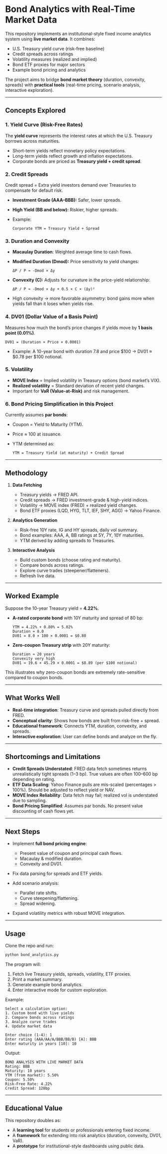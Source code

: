
# Bond Analytics with Real-Time Market Data

This repository implements an institutional-style fixed income analytics system using **live market data**. It combines:

* U.S. Treasury yield curve (risk-free baseline)
* Credit spreads across ratings
* Volatility measures (realized and implied)
* Bond ETF proxies for major sectors
* Example bond pricing and analytics

The project aims to bridge **bond market theory** (duration, convexity, spreads) with **practical tools** (real-time pricing, scenario analysis, interactive exploration).

---

## Concepts Explored

### 1. Yield Curve (Risk-Free Rates)

The **yield curve** represents the interest rates at which the U.S. Treasury borrows across maturities.

* Short-term yields reflect monetary policy expectations.
* Long-term yields reflect growth and inflation expectations.
* Corporate bonds are priced as **Treasury yield + credit spread**.

### 2. Credit Spreads

Credit spread = Extra yield investors demand over Treasuries to compensate for default risk.

* **Investment Grade (AAA–BBB):** Safer, lower spreads.
* **High Yield (BB and below):** Riskier, higher spreads.
* Example:

  ```
  Corporate YTM = Treasury Yield + Spread
  ```

### 3. Duration and Convexity

* **Macaulay Duration**: Weighted average time to cash flows.
* **Modified Duration (Dmod):** Price sensitivity to yield changes:

  ```
  ΔP / P ≈ -Dmod × Δy
  ```
* **Convexity (C):** Adjusts for curvature in the price-yield relationship:

  ```
  ΔP / P ≈ -Dmod × Δy + 0.5 × C × (Δy)²
  ```
* High convexity → more favorable asymmetry: bond gains more when yields fall than it loses when yields rise.

### 4. DV01 (Dollar Value of a Basis Point)

Measures how much the bond’s price changes if yields move by **1 basis point (0.01%)**.

```
DV01 = (Duration × Price × 0.0001)
```

* Example: A 10-year bond with duration 7.8 and price \$100 → DV01 ≈ \$0.78 per \$100 notional.

### 5. Volatility

* **MOVE Index** = Implied volatility in Treasury options (bond market’s VIX).
* **Realized volatility** = Standard deviation of recent yield changes.
* Important for **VaR (Value-at-Risk)** and risk management.

### 6. Bond Pricing Simplification in this Project

Currently assumes **par bonds**:

* Coupon = Yield to Maturity (YTM).
* Price ≈ 100 at issuance.
* YTM determined as:

  ```
  YTM = Treasury Yield (at maturity) + Credit Spread
  ```

---

## Methodology

1. **Data Fetching**

   * Treasury yields → FRED API.
   * Credit spreads → FRED investment-grade & high-yield indices.
   * Volatility → MOVE index (FRED) + realized yield changes.
   * Bond ETF proxies (LQD, HYG, TLT, IEF, SHY, AGG) → Yahoo Finance.

2. **Analytics Generation**

   * Risk-free 10Y rate, IG and HY spreads, daily vol summary.
   * Bond examples: AAA, A, BB ratings at 5Y, 7Y, 10Y maturities.
   * YTM derived by adding spreads to Treasuries.

3. **Interactive Analysis**

   * Build custom bonds (choose rating and maturity).
   * Compare bonds across ratings.
   * Explore curve trades (steepener/flatteners).
   * Refresh live data.

---

## Worked Example

Suppose the 10-year Treasury yield = **4.22%**.

* **A-rated corporate bond** with 10Y maturity and spread of 80 bp:

  ```
  YTM = 4.22% + 0.80% = 5.02%
  Duration ≈ 8.0
  DV01 = 8.0 × 100 × 0.0001 = $0.80
  ```
* **Zero-coupon Treasury strip** with 20Y maturity:

  ```
  Duration ≈ 20 years
  Convexity very high
  DV01 ≈ 19.6 × 45.29 × 0.0001 = $0.89 (per $100 notional)
  ```

This illustrates why zero-coupon bonds are extremely rate-sensitive compared to coupon bonds.

---

## What Works Well

* **Real-time integration**: Treasury curve and spreads pulled directly from FRED.
* **Conceptual clarity**: Shows how bonds are built from risk-free + spread.
* **Educational framework**: Connects YTM, duration, convexity, and spreads.
* **Interactive exploration**: User can define bonds and analyze on the fly.

---

## Shortcomings and Limitations

* **Credit Spreads Understated**: FRED data fetch sometimes returns unrealistically tight spreads (1–3 bp). True values are often 100–600 bp depending on rating.
* **ETF Data Scaling**: Yahoo Finance pulls are mis-scaled (percentages > 100%). Should be adjusted to reflect yield or NAV.
* **MOVE Index Reliability**: Data fetch may fail; realized vol is understated due to sampling.
* **Bond Pricing Simplified**: Assumes par bonds. No present value discounting of cash flows yet.

---

## Next Steps

* Implement **full bond pricing engine**:

  * Present value of coupon and principal cash flows.
  * Macaulay & modified duration.
  * Convexity and DV01.
* Fix data parsing for spreads and ETF yields.
* Add scenario analysis:

  * Parallel rate shifts.
  * Curve steepening/flattening.
  * Spread widening.
* Expand volatility metrics with robust MOVE integration.

---

## Usage

Clone the repo and run:

```bash
python bond_analytics.py
```

The program will:

1. Fetch live Treasury yields, spreads, volatility, ETF proxies.
2. Print a market summary.
3. Generate example bond analytics.
4. Enter interactive mode for custom exploration.

Example:

```
Select a calculation option:
1. Custom bond with live yields
2. Compare bonds across ratings
3. Analyze curve trades
4. Update market data

Enter choice (1-4): 1
Enter rating (AAA/AA/A/BBB/BB/B) [A]: BBB
Enter maturity in years [10]: 10
```

Output:

```
BOND ANALYSIS WITH LIVE MARKET DATA
Rating: BBB
Maturity: 10 years
YTM (from market): 5.50%
Coupon: 5.50%
Risk-Free Rate: 4.22%
Credit Spread: 128bp
```

---

## Educational Value

This repository doubles as:

* A **learning tool** for students or professionals entering fixed income.
* A **framework** for extending into risk analytics (duration, convexity, DV01, VaR).
* A **prototype** for institutional-style dashboards using public data.
